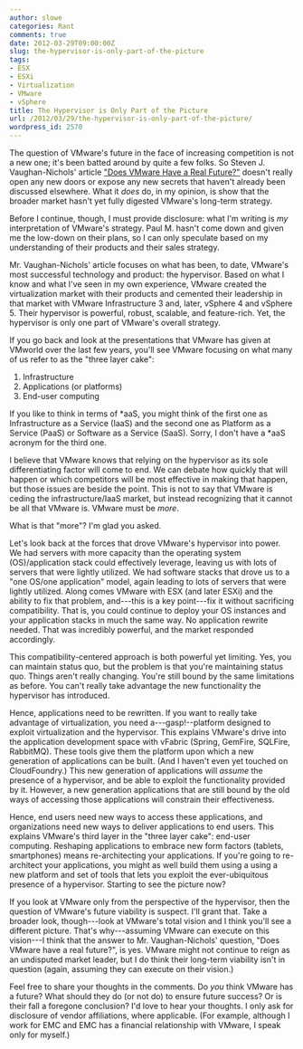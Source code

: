 ```yaml
---
author: slowe
categories: Rant
comments: true
date: 2012-03-29T09:00:00Z
slug: the-hypervisor-is-only-part-of-the-picture
tags:
- ESX
- ESXi
- Virtualization
- VMware
- vSphere
title: The Hypervisor is Only Part of the Picture
url: /2012/03/29/the-hypervisor-is-only-part-of-the-picture/
wordpress_id: 2570
---
```


The question of VMware's future in the face of increasing competition is not a new one; it's been batted around by quite a few folks. So Steven J. Vaughan-Nichols' article ["Does VMware Have a Real Future?"](http://www.pcworld.com/businesscenter/article/252579/does_vmware_have_a_real_future.html) doesn't really open any new doors or expose any new secrets that haven't already been discussed elsewhere. What it _does_ do, in my opinion, is show that the broader market hasn't yet fully digested VMware's long-term strategy.

Before I continue, though, I must provide disclosure: what I'm writing is _my_ interpretation of VMware's strategy. Paul M. hasn't come down and given me the low-down on their plans, so I can only speculate based on my understanding of their products and their sales strategy.

Mr. Vaughan-Nichols' article focuses on what has been, to date, VMware's most successful technology and product: the hypervisor. Based on what I know and what I've seen in my own experience, VMware created the virtualization market with their products and cemented their leadership in that market with VMware Infrastructure 3 and, later, vSphere 4 and vSphere 5. Their hypervisor is powerful, robust, scalable, and feature-rich. Yet, the hypervisor is only one part of VMware's overall strategy.

If you go back and look at the presentations that VMware has given at VMworld over the last few years, you'll see VMware focusing on what many of us refer to as the "three layer cake":

1. Infrastructure
2. Applications (or platforms)
3. End-user computing

If you like to think in terms of \*aaS, you might think of the first one as Infrastructure as a Service (IaaS) and the second one as Platform as a Service (PaaS) or Software as a Service (SaaS). Sorry, I don't have a \*aaS acronym for the third one.

I believe that VMware knows that relying on the hypervisor as its sole differentiating factor will come to end. We can debate how quickly that will happen or which competitors will be most effective in making that happen, but those issues are beside the point. This is not to say that VMware is ceding the infrastructure/IaaS market, but instead recognizing that it cannot be all that VMware is. VMware must be _more_.

What is that "more"? I'm glad you asked.

Let's look back at the forces that drove VMware's hypervisor into power. We had servers with more capacity than the operating system (OS)/application stack could effectively leverage, leaving us with lots of servers that were lightly utilized. We had software stacks that drove us to a "one OS/one application" model, again leading to lots of servers that were lightly utilized. Along comes VMware with ESX (and later ESXi) and the ability to fix that problem, and---this is a key point---fix it without sacrificing compatibility. That is, you could continue to deploy your OS instances and your application stacks in much the same way. No application rewrite needed. That was incredibly powerful, and the market responded accordingly.

This compatibility-centered approach is both powerful yet limiting. Yes, you can maintain status quo, but the problem is that you're maintaining status quo. Things aren't really changing. You're still bound by the same limitations as before. You can't really take advantage the new functionality the hypervisor has introduced.

Hence, applications need to be rewritten. If you want to really take advantage of virtualization, you need a---gasp!--platform designed to exploit virtualization and the hypervisor. This explains VMware's drive into the application development space with vFabric (Spring, GemFire, SQLFire, RabbitMQ). These tools give them the platform upon which a new generation of applications can be built. (And I haven't even yet touched on CloudFoundry.) This new generation of applications will _assume_ the presence of a hypervisor, and be able to exploit the functionality provided by it. However, a new generation applications that are still bound by the old ways of accessing those applications will constrain their effectiveness.

Hence, end users need new ways to access these applications, and organizations need new ways to deliver applications to end users. This explains VMware's third layer in the "three layer cake": end-user computing. Reshaping applications to embrace new form factors (tablets, smartphones) means re-architecting your applications. If you're going to re-architect your applications, you might as well build them using a using a new platform and set of tools that lets you exploit the ever-ubiquitous presence of a hypervisor. Starting to see the picture now?

If you look at VMware only from the perspective of the hypervisor, then the question of VMware's future viability is suspect. I'll grant that. Take a broader look, though---look at VMware's total vision and I think you'll see a different picture. That's why---assuming VMware can execute on this vision---I think that the answer to Mr. Vaughan-Nichols' question, "Does VMware have a real future?", is yes. VMware might not continue to reign as an undisputed market leader, but I do think their long-term viability isn't in question (again, assuming they can execute on their vision.)

Feel free to share your thoughts in the comments. Do _you_ think VMware has a future? What should they do (or not do) to ensure future success? Or is their fall a foregone conclusion? I'd love to hear your thoughts. I only ask for disclosure of vendor affiliations, where applicable. (For example, although I work for EMC and EMC has a financial relationship with VMware, I speak only for myself.)
